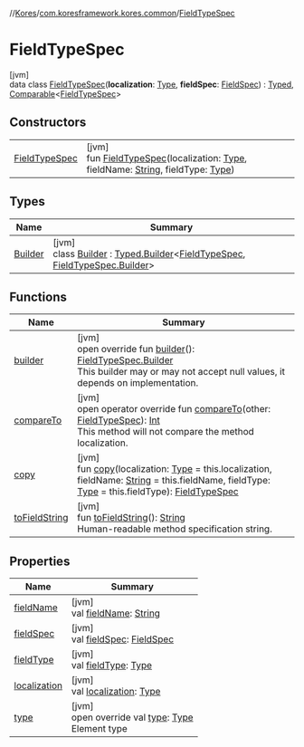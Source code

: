 //[Kores](../../../index.md)/[com.koresframework.kores.common](../index.md)/[FieldTypeSpec](index.md)

# FieldTypeSpec

[jvm]\
data class [FieldTypeSpec](index.md)(**localization**: [Type](https://docs.oracle.com/javase/8/docs/api/java/lang/reflect/Type.html), **fieldSpec**: [FieldSpec](../-field-spec/index.md)) : [Typed](../../com.koresframework.kores.base/-typed/index.md), [Comparable](https://kotlinlang.org/api/latest/jvm/stdlib/kotlin/-comparable/index.html)<[FieldTypeSpec](index.md)>

## Constructors

| | |
|---|---|
| [FieldTypeSpec](-field-type-spec.md) | [jvm]<br>fun [FieldTypeSpec](-field-type-spec.md)(localization: [Type](https://docs.oracle.com/javase/8/docs/api/java/lang/reflect/Type.html), fieldName: [String](https://kotlinlang.org/api/latest/jvm/stdlib/kotlin/-string/index.html), fieldType: [Type](https://docs.oracle.com/javase/8/docs/api/java/lang/reflect/Type.html)) |

## Types

| Name | Summary |
|---|---|
| [Builder](-builder/index.md) | [jvm]<br>class [Builder](-builder/index.md) : [Typed.Builder](../../com.koresframework.kores.base/-typed/-builder/index.md)<[FieldTypeSpec](index.md), [FieldTypeSpec.Builder](-builder/index.md)> |

## Functions

| Name | Summary |
|---|---|
| [builder](builder.md) | [jvm]<br>open override fun [builder](builder.md)(): [FieldTypeSpec.Builder](-builder/index.md)<br>This builder may or may not accept null values, it depends on implementation. |
| [compareTo](compare-to.md) | [jvm]<br>open operator override fun [compareTo](compare-to.md)(other: [FieldTypeSpec](index.md)): [Int](https://kotlinlang.org/api/latest/jvm/stdlib/kotlin/-int/index.html)<br>This method will not compare the method localization. |
| [copy](copy.md) | [jvm]<br>fun [copy](copy.md)(localization: [Type](https://docs.oracle.com/javase/8/docs/api/java/lang/reflect/Type.html) = this.localization, fieldName: [String](https://kotlinlang.org/api/latest/jvm/stdlib/kotlin/-string/index.html) = this.fieldName, fieldType: [Type](https://docs.oracle.com/javase/8/docs/api/java/lang/reflect/Type.html) = this.fieldType): [FieldTypeSpec](index.md) |
| [toFieldString](to-field-string.md) | [jvm]<br>fun [toFieldString](to-field-string.md)(): [String](https://kotlinlang.org/api/latest/jvm/stdlib/kotlin/-string/index.html)<br>Human-readable method specification string. |

## Properties

| Name | Summary |
|---|---|
| [fieldName](field-name.md) | [jvm]<br>val [fieldName](field-name.md): [String](https://kotlinlang.org/api/latest/jvm/stdlib/kotlin/-string/index.html) |
| [fieldSpec](field-spec.md) | [jvm]<br>val [fieldSpec](field-spec.md): [FieldSpec](../-field-spec/index.md) |
| [fieldType](field-type.md) | [jvm]<br>val [fieldType](field-type.md): [Type](https://docs.oracle.com/javase/8/docs/api/java/lang/reflect/Type.html) |
| [localization](localization.md) | [jvm]<br>val [localization](localization.md): [Type](https://docs.oracle.com/javase/8/docs/api/java/lang/reflect/Type.html) |
| [type](type.md) | [jvm]<br>open override val [type](type.md): [Type](https://docs.oracle.com/javase/8/docs/api/java/lang/reflect/Type.html)<br>Element type |
